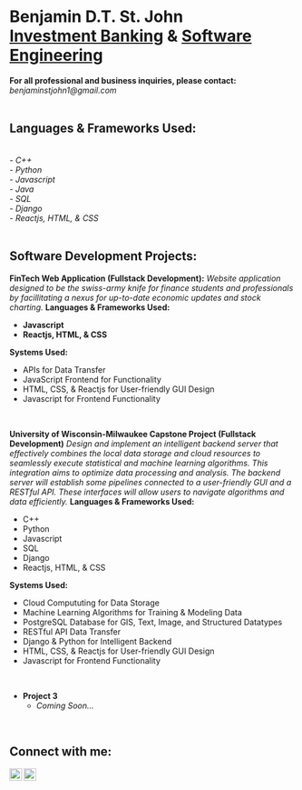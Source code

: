 <h1>Benjamin D.T. St. John<br>
<a href="https://github.com/sanctusjack">Investment Banking</a> & <a href="https://www.linkedin.com/in/benjamin-st-john-353a85278/">Software Engineering</a></h1>
<p1><b>For all professional and business inquiries, please contact:</b><i> benjaminstjohn1@gmail.com</i></p1>
<br>
<br>
<h2>Languages & Frameworks Used:</h2><br><i>
  - C++ <br>
  - Python <br>
  - Javascript <br>
  - Java <br>
  - SQL <br>
  - Django <br>
  - Reactjs, HTML, & CSS</i>
<br>
<br>
<h2>Software Development Projects:</h2>

<b>FinTech Web Application (Fullstack Development):</b>
<i>Website application designed to be the swiss-army knife for finance students and professionals by facillitating a nexus for up-to-date economic updates and stock charting.</i>
<b>Languages & Frameworks Used:
  - Javascript
  - Reactjs, HTML, & CSS</b>
  
  <b>Systems Used:</b>
  - APIs for Data Transfer
  - JavaScript Frontend for Functionality
  - HTML, CSS, & Reactjs for User-friendly GUI Design
  - Javascript for Frontend Functionality
 
<br>

<b>University of Wisconsin-Milwaukee Capstone Project (Fullstack Development)</b>
 <i>Design and implement an intelligent backend server that effectively combines the local data storage and cloud resources to seamlessly execute statistical and machine learning algorithms. This integration aims to optimize data processing and analysis. The backend server will establish some pipelines connected to a user-friendly GUI and a RESTful API. These interfaces will allow users to navigate algorithms and data efficiently.</i>
 <b>Languages & Frameworks Used:</b>
  - C++
  - Python
  - Javascript
  - SQL
  - Django
  - Reactjs, HTML, & CSS
  
  <b>Systems Used:</b>
  - Cloud Compututing for Data Storage
  - Machine Learning Algorithms for Training & Modeling Data
  - PostgreSQL Database for GIS, Text, Image, and Structured Datatypes
  - RESTful API Data Transfer
  - Django & Python for Intelligent Backend
  - HTML, CSS, & Reactjs for User-friendly GUI Design
  - Javascript for Frontend Functionality
 
<br>

- <b>Project 3</b>
  - <i>Coming Soon...</i>
  
<br>
<h2>Connect with me:</h2>


[<img align="left" alt="BenQuant | LinkedIn" width="22px" src="https://cdn.jsdelivr.net/npm/simple-icons@v3/icons/linkedin.svg" />][linkedin]
[<img align="left" alt="BenQuant | Instagram" width="22px" src="https://cdn.jsdelivr.net/npm/simple-icons@v3/icons/instagram.svg" />][instagram]

[instagram]: https://www.instagram.com/benstjohnn/
[linkedin]: https://www.linkedin.com/in/benjamin-st-john-353a85278/
